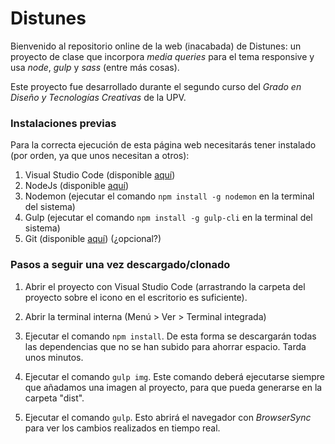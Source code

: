# Distunes

Bienvenido al repositorio online de la web (inacabada) de Distunes: un proyecto de clase que incorpora *media queries* para el tema responsive y usa *node*, *gulp* y *sass* (entre más cosas).

Este proyecto fue desarrollado durante el segundo curso del *Grado en Diseño y Tecnologías Creativas* de la UPV.

### Instalaciones previas

Para la correcta ejecución de esta página web necesitarás tener instalado (por orden, ya que unos necesitan a otros):

1. Visual Studio Code (disponible [aquí](https://code.visualstudio.com/ "VSCode"))
2. NodeJs (disponible [aquí](https://nodejs.org/es/ "NodeJs"))
3. Nodemon (ejecutar el comando `npm install -g nodemon` en la terminal del sistema)
4. Gulp (ejecutar el comando `npm install -g gulp-cli` en la terminal del sistema)
5. Git (disponible [aquí](https://git-scm.com/downloads "Git")) (¿opcional?)

### Pasos a seguir una vez descargado/clonado

1. Abrir el proyecto con Visual Studio Code (arrastrando la carpeta del proyecto sobre el icono en el escritorio es suficiente).

2. Abrir la terminal interna (Menú > Ver > Terminal integrada)

3. Ejecutar el comando `npm install`. De esta forma se descargarán todas las dependencias que no se han subido para ahorrar espacio. Tarda unos minutos.

4. Ejecutar el comando `gulp img`. Este comando deberá ejecutarse siempre que añadamos una imagen al proyecto, para que pueda generarse en la carpeta "dist".

5. Ejecutar el comando `gulp`. Esto abrirá el navegador con *BrowserSync* para ver los cambios realizados en tiempo real.
